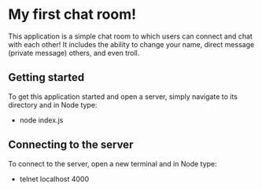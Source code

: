 # My first chat room!

This application is a simple chat room to which users can connect and chat with each other! It includes the ability to change your name, direct message (private message) others, and even troll.

## Getting started

To get this application started and open a server, simply navigate to its directory and in Node type:

- node index.js

## Connecting to the server

To connect to the server, open a new terminal and in Node type:

- telnet localhost 4000
